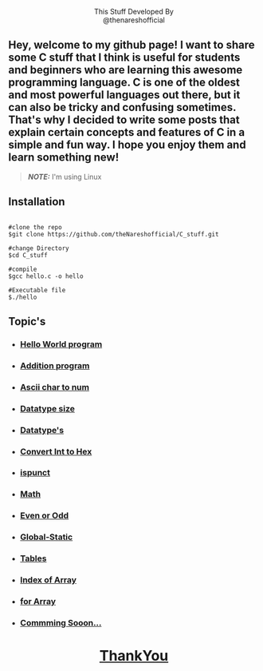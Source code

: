 <p align=center>

<p align='center'>This Stuff Developed By <br> <a herf="https://www.instagram.com/the_naresh_offcial/">@thenareshofficial</p>

## Hey, welcome to my github page! I want to share some C stuff that I think is useful for students and beginners who are learning this awesome programming language. C is one of the oldest and most powerful languages out there, but it can also be tricky and confusing sometimes. That's why I decided to write some posts that explain certain concepts and features of C in a simple and fun way. I hope you enjoy them and learn something new!

>**_NOTE:_**    I'm using Linux

## Installation

```console

#clone the repo
$git clone https://github.com/theNareshofficial/C_stuff.git

#change Directory 
$cd C_stuff

#compile
$gcc hello.c -o hello

#Executable file
$./hello

```

## Topic's

<ul>
<li><h3> <a href="https://github.com/theNareshofficial/C_stuff/blob/main/hello.c/">Hello World program </h3></li>
<li><h3><a href="https://github.com/theNareshofficial/C_stuff/blob/main/add.c/">Addition program </h3></li>
<li><h3> <a href="https://github.com/theNareshofficial/C_stuff/blob/main/ascii_sum.c/">Ascii char to num</h3></li>
<li><h3><a href="https://github.com/theNareshofficial/C_stuff/blob/main/datatype_size.c/">Datatype size</h3></li>
<li><h3><a href="https://github.com/theNareshofficial/C_stuff/blob/main/data_type.c/">Datatype's</h3></li>
<li><h3><a href="https://github.com/theNareshofficial/C_stuff/blob/main/Int2Hex.c/">Convert Int to Hex</h3></li>
<li><h3><a href="https://github.com/theNareshofficial/C_stuff/blob/main/ispunct.c/">ispunct</h3></li>
<li><h3><a href="https://github.com/theNareshofficial/C_stuff/blob/main/Int2Hex.c/">Math</h3></li>
<li><h3><a href="https://github.com/theNareshofficial/C_stuff/blob/main/even_or_odd.c/">Even or Odd</h3></li>
<li><h3><a href="https://github.com/theNareshofficial/C_stuff/blob/main/global.c/">Global-Static</h3></li>
<li><h3><a href="https://github.com/theNareshofficial/C_stuff/blob/main/table.c/">Tables</h3></li>
<li><h3><a href="https://github.com/theNareshofficial/C_stuff/blob/main/array/index.c">Index of Array</h3></li>
<li><h3><a href="https://github.com/theNareshofficial/C_stuff/blob/main/array/array_int.c">for Array</h3></li>
<li><h3><a href="#">Commming Sooon...</h3></li>
</ul>

<h1 align='center'><u>ThankYou</u></h1>
